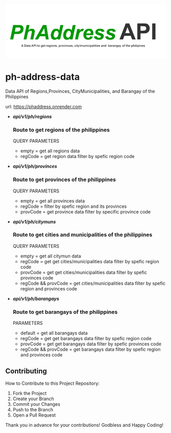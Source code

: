 

![image](images/banner.png)

# ph-address-data
Data API of Regions,Provinces, CityMunicipalities, and Barangay of the Philippines

url: https://phaddress.onrender.com

- _**api/v1/ph/regions**_

  ### Route to get regions of the philippines

  QUERY PARAMETERS
    - empty = get all regions data
    - regCode = get region data filter by spefic region code



- _**api/v1/ph/provinces**_

  ### Route to get  provinces of the philippines

  QUERY PARAMETERS
    - empty = get all provinces data
    - regCode = filter by spefic region and its provinces
    - provCode = get province data filter by specific province code


- _**api/v1/ph/citymuns**_ 
  
  ### Route to get cities and municipalities of the philippines

  QUERY PARAMETERS
    - empty = get all citymun data
    - regCode = get get cities/municipalities data filter by spefic region code
    - provCode = get get cities/municipalities data filter by spefic provinces code
    - regCode && provCode = get cities/municipalities data filter by spefic region and provinces code



- _**api/v1/ph/barangays**_
  
  ### Route to get  barangays  of the philippines

  PARAMETERS
    - default = get all barangays data
    - regCode = get get barangays data filter by spefic region code
    - provCode = get get barangays data filter by spefic provinces code
    - regCode && provCode = get barangays data filter by spefic region and provinces code

    




## Contributing
How to Contribute to this Project Repository:
1. Fork the Project
2. Create your Branch 
3. Commit your Changes 
4. Push to the Branch 
5. Open a Pull Request

Thank you in advance for your contributions! Godbless and Happy Coding! 
